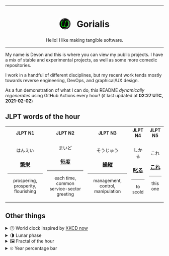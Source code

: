 ***

<h1 align="center">
<sub>
    <img src="readme/resources/avatar.png" height="36">
</sub>
&nbsp;
Gorialis
</h1>
<p align="center">
Hello! I like making tangible software.
</p>

***

My name is Devon and this is where you can view my public projects. I have a mix of stable and experimental projects, as well as some more comedic repositories.

I work in a handful of different disciplines, but my recent work tends mostly towards reverse engineering, DevOps, and graphical/UX design.

As a fun demonstration of what I can do, this README *dynamically regenerates* using GitHub Actions every hour! (it last updated at **02:27 UTC, 2021-02-02**)

<h2>JLPT words of the hour</h2>
<table>
    <tr>
        <th>JLPT N1</th>
        <th>JLPT N2</th>
        <th>JLPT N3</th>
        <th>JLPT N4</th>
        <th>JLPT N5</th>
    </tr>
    <tr>
        <td>
            <p align="center">はんえい</p>
            <h3 align="center"><b><a href="https://jisho.org/search/%E7%B9%81%E6%A0%84">繁栄</a></b></h3>
            <hr>
            <p align="center">prospering,<wbr> prosperity,<wbr> flourishing</p>
        </td>
        <td>
            <p align="center">まいど</p>
            <h3 align="center"><b><a href="https://jisho.org/search/%E6%AF%8E%E5%BA%A6">毎度</a></b></h3>
            <hr>
            <p align="center">each time,<wbr> common service-sector greeting</p>
        </td>
        <td>
            <p align="center">そうじゅう</p>
            <h3 align="center"><b><a href="https://jisho.org/search/%E6%93%8D%E7%B8%A6">操縦</a></b></h3>
            <hr>
            <p align="center">management,<wbr> control,<wbr> manipulation</p>
        </td>
        <td>
            <p align="center">しかる</p>
            <h3 align="center"><b><a href="https://jisho.org/search/%E5%8F%B1%E3%82%8B">叱る</a></b></h3>
            <hr>
            <p align="center">to scold</p>
        </td>
        <td>
            <p align="center">これ</p>
            <h3 align="center"><b><a href="https://jisho.org/search/%E3%81%93%E3%82%8C">これ</a></b></h3>
            <hr>
            <p align="center">this one</p>
        </td>
    </tr>
</table>

<h2>Other things</h2>
<details>
<summary>🕑  World clock inspired by <a href="https://xkcd.com/now">XKCD now</a></summary>

> <img src="generated/now.png" width="512">

</details>
<details>
<summary>🌗 Lunar phase</summary>

The moon is approximately 69.41% through its phase (Last Quarter).

</details>
<details>
<summary>&#x1f5bc; Fractal of the hour</summary>

> <img src="generated/fractal.png" width="512">

</details>
<details>
<summary>&#x23f2; Year percentage bar</summary>
<pre><code>2021 [█▁▁▁▁▁▁▁▁▁▁▁▁▁▁▁▁▁▁▁] 8.80%</code></pre>
</details>
